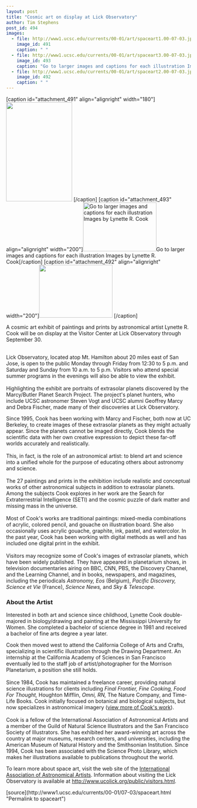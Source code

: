 ```yaml
---
layout: post
title: "Cosmic art on display at Lick Observatory"
author: Tim Stephens
post_id: 494
images:
  - file: http://www1.ucsc.edu/currents/00-01/art/spaceart1.00-07-03.jpg
    image_id: 491
    caption: " "
  - file: http://www1.ucsc.edu/currents/00-01/art/spaceart3.00-07-03.jpg
    image_id: 493
    caption: "Go to larger images and captions for each illustration Images by Lynette R. Cook"
  - file: http://www1.ucsc.edu/currents/00-01/art/spaceart2.00-07-03.jpg
    image_id: 492
    caption: " "
---
```


[caption id="attachment_491" align="alignright" width="180"]<a href="http://localhost/mysite/wp-content/uploads/2000/07/spaceart1.00-07-03.jpg"><img class="size-full wp-image-491" src="http://localhost/mysite/wp-content/uploads/2000/07/spaceart1.00-07-03.jpg" alt=" " width="180" height="270" /></a> [/caption]
[caption id="attachment_493" align="alignright" width="200"]<a href="http://localhost/mysite/wp-content/uploads/2000/07/spaceart3.00-07-03.jpg"><img class="size-full wp-image-493" src="http://localhost/mysite/wp-content/uploads/2000/07/spaceart3.00-07-03.jpg" alt="Go to larger images and captions for each illustration Images by Lynette R. Cook" width="200" height="133" /></a>Go to larger images and captions for each illustration Images by Lynette R. Cook[/caption]
[caption id="attachment_492" align="alignright" width="200"]<a href="http://localhost/mysite/wp-content/uploads/2000/07/spaceart2.00-07-03.jpg"><img class="size-full wp-image-492" src="http://localhost/mysite/wp-content/uploads/2000/07/spaceart2.00-07-03.jpg" alt=" " width="200" height="144" /></a> [/caption]
<p>
  A cosmic art exhibit of paintings and prints by astronomical artist Lynette R. Cook will be on display at the Visitor Center at Lick Observatory through September 30.
</p><br>
Lick Observatory, located atop Mt. Hamilton about 20 miles east of San Jose, is open to the public Monday through Friday from 12:30 to 5 p.m. and Saturday and Sunday from 10 a.m. to 5 p.m. Visitors who attend special summer programs in the evenings will also be able to view the exhibit.<br>
<br>
Highlighting the exhibit are portraits of extrasolar planets discovered by the Marcy/Butler Planet Search Project. The project's planet hunters, who include UCSC astronomer Steven Vogt and UCSC alumni Geoffrey Marcy and Debra Fischer, made many of their discoveries at Lick Observatory.
<p>
  Since 1995, Cook has been working with Marcy and Fischer, both now at UC Berkeley, to create images of these extrasolar planets as they might actually appear. Since the planets cannot be imaged directly, Cook blends the scientific data with her own creative expression to depict these far-off worlds accurately and realistically.<br>
  <br>
  This, in fact, is the role of an astronomical artist: to blend art and science into a unified whole for the purpose of educating others about astronomy and science.<br>
  <br>
  The 27 paintings and prints in the exhibition include realistic and conceptual works of other astronomical subjects in addition to extrasolar planets. Among the subjects Cook explores in her work are the Search for Extraterrestrial Intelligence (SETI) and the cosmic puzzle of dark matter and missing mass in the universe.<br>
  <br>
  Most of Cook's works are traditional paintings: mixed-media combinations of acrylic, colored pencil, and gouache on illustration board. She also occasionally uses acrylic gouache, graphite, ink, pastel, and watercolor. In the past year, Cook has been working with digital methods as well and has included one digital print in the exhibit.<br>
  <br>
  Visitors may recognize some of Cook's images of extrasolar planets, which have been widely published. They have appeared in planetarium shows, in television documentaries airing on BBC, CNN, PBS, the Discovery Channel, and the Learning Channel, and in books, newspapers, and magazines, including the periodicals <i>Astronomy, Eos</i> (Belgium), <i>Pacific Discovery, Science et Vie</i> (France), <i>Science News,</i> and <i>Sky &amp; Telescope.</i>
</p>
<h3>
  About the Artist
</h3>
<p>
  Interested in both art and science since childhood, Lynette Cook double-majored in biology/drawing and painting at the Mississippi University for Women. She completed a bachelor of science degree in 1981 and received a bachelor of fine arts degree a year later.
</p>
<p>
  Cook then moved west to attend the California College of Arts and Crafts, specializing in scientific illustration through the Drawing Department. An internship at the California Academy of Sciences in San Francisco eventually led to the staff job of artist/photographer for the Morrison Planetarium, a position she still holds.<br>
  <br>
  Since 1984, Cook has maintained a freelance career, providing natural science illustrations for clients including <i>Final Frontier, Fine Cooking, Food For Thought,</i> Houghton Mifflin, <i>Omni, RN,</i> The Nature Company, and Time-Life Books. Cook initially focused on botanical and biological subjects, but now specializes in astronomical imagery (<a href="http://www.spaceart.org/lcook/">view more of Cook's work</a>).<br>
  <br>
  Cook is a fellow of the International Association of Astronomical Artists and a member of the Guild of Natural Science Illustrators and the San Francisco Society of Illustrators. She has exhibited her award-winning art across the country at major museums, research centers, and universities, including the American Museum of Natural History and the Smithsonian Institution. Since 1994, Cook has been associated with the Science Photo Library, which makes her illustrations available to publications throughout the world.
</p>
<p>
  To learn more about space art, visit the web site of the <a href="http://www.iaaa.org">International Association of Astronomical Artists</a>. Information about visiting the Lick Observatory is available at <a href="http://www.ucolick.org/public/visitors.html">http://www.ucolick.org/public/visitors.html</a>.
</p>
<p>

</p>
[source](http://www1.ucsc.edu/currents/00-01/07-03/spaceart.html "Permalink to spaceart")
